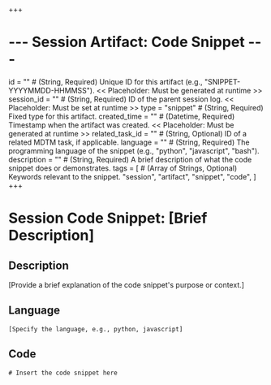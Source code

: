 +++
# --- Session Artifact: Code Snippet ---
id = "" # (String, Required) Unique ID for this artifact (e.g., "SNIPPET-YYYYMMDD-HHMMSS"). << Placeholder: Must be generated at runtime >>
session_id = "" # (String, Required) ID of the parent session log. << Placeholder: Must be set at runtime >>
type = "snippet" # (String, Required) Fixed type for this artifact.
created_time = "" # (Datetime, Required) Timestamp when the artifact was created. << Placeholder: Must be generated at runtime >>
related_task_id = "" # (String, Optional) ID of a related MDTM task, if applicable.
language = "" # (String, Required) The programming language of the snippet (e.g., "python", "javascript", "bash").
description = "" # (String, Required) A brief description of what the code snippet does or demonstrates.
tags = [
    # (Array of Strings, Optional) Keywords relevant to the snippet.
    "session", "artifact", "snippet", "code",
]
+++

# Session Code Snippet: [Brief Description]

## Description

[Provide a brief explanation of the code snippet's purpose or context.]

## Language

`[Specify the language, e.g., python, javascript]`

## Code

```[language]
# Insert the code snippet here
